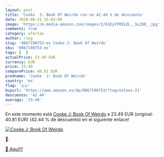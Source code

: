 ```yaml
---
layout: post
title: 'Cooke  J: Book Of Weirdo con un 42.44 % de descuento'
date: 2020-09-21 15:03:09
image: 'https://m.media-amazon.com/images/I/61EyXfMIkZL._SL200_.jpg'
comments: true
category: ofertas
author: ring
slug: '0867198753-es Cooke J: Book Of Weirdo'
sku: '0867198753-es'
tags: [  ]
actualPrice: 23.49 EUR
currency: EUR
price: 23.49
comparePrice: 40.81 EUR
prodname: 'Cooke  J: Book Of Weirdo'
country: 'es'
flag: '🇪🇸'
buyurl: 'https://www.amazon.es/dp/0867198753/?tag=tolees-21'
descuento: '42.44'
average: '23.49'
---
```


En este momento está [Cooke  J: Book Of Weirdo](https://www.amazon.es/dp/0867198753/?tag=tolees-21) a 23.49 EUR (original: 40.81 EUR) (42.44 %  de descuento) en el siguiente enlace!

[![Cooke  J: Book Of Weirdo](https://m.media-amazon.com/images/I/61EyXfMIkZL._SL200_.jpg)](https://www.amazon.es/dp/0867198753/?tag=tolees-21)

🔎:


[🛒 Aquí!!!](https://www.amazon.es/dp/0867198753/?tag=tolees-21)
